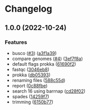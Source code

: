 # Changelog

## 1.0.0 (2022-10-24)


### Features

* busco ([#3](https://www.github.com/currocam/IlluminaSnakemake/issues/3)) ([a3f1a39](https://www.github.com/currocam/IlluminaSnakemake/commit/a3f1a39622ad54fe796eaf036ab6e6ebe0718589))
* compare genomes ([#4](https://www.github.com/currocam/IlluminaSnakemake/issues/4)) ([3ef7f8a](https://www.github.com/currocam/IlluminaSnakemake/commit/3ef7f8a9655ede171e12628693768168463cc24a))
* default flags prokka ([61690f2](https://www.github.com/currocam/IlluminaSnakemake/commit/61690f24df77076c7b62e08fd9d4b24a9dc8a792))
* fastqc ([3046eb8](https://www.github.com/currocam/IlluminaSnakemake/commit/3046eb81044ec218b2ff67f2c1ebf6d1474bde82))
* prokka ([db05393](https://www.github.com/currocam/IlluminaSnakemake/commit/db05393987cb3c7654a3ab6028ea13865847e7cd))
* renaming files ([588c55d](https://www.github.com/currocam/IlluminaSnakemake/commit/588c55d8a553fbc18efcdd5442762e78cf96c21e))
* report ([0c88fbe](https://www.github.com/currocam/IlluminaSnakemake/commit/0c88fbe2541cc8a32713b7d7d1a1ba7702090344))
* search 16 using barrnap ([cd28f02](https://www.github.com/currocam/IlluminaSnakemake/commit/cd28f0299caaebab5050dc9cf1d9d2be2880dc63))
* spades ([14259f7](https://www.github.com/currocam/IlluminaSnakemake/commit/14259f76e4379f71ac064fc9e07c33d597f12eb2))
* trimming ([6150b77](https://www.github.com/currocam/IlluminaSnakemake/commit/6150b7717649c6075fa85e51261576c1bb580bff))
